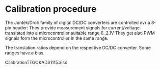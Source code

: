 # Calibration procedure

The Juntek/Drok family of digital DC/DC converters are controlled ovr a 8-pin header:
They provide measurement signals for current/voltage translated into a microcontroller suitable range 0..2.1V
They get also PWM signals form the microcontroller in the same range.

The translation ratios depend on the respective DC/DC converter. Some ranges have a bias.


CalibrationTTGO&ADS1115.xlsx
